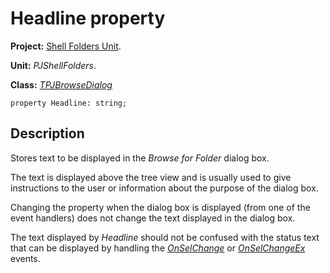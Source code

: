 # Headline property #

**Project:** [Shell Folders Unit](ShellFoldersUnit.md).

**Unit:** _PJShellFolders_.

**Class:** _[TPJBrowseDialog](TPJBrowseDialog.md)_

```
property Headline: string;
```

## Description ##

Stores text to be displayed in the _Browse for Folder_ dialog box.

The text is displayed above the tree view and is usually used to give instructions to the user or information about the purpose of the dialog box.

Changing the property when the dialog box is displayed (from one of the event handlers) does not change the text displayed in the dialog box.

The text displayed by _Headline_ should not be confused with the status text that can be displayed by handling the _[OnSelChange](TPJBrowseDialogOnSelChange.md)_ or _[OnSelChangeEx](TPJBrowseDialogOnSelChangeEx.md)_ events.